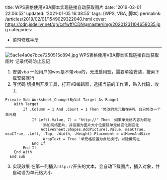 title: WPS表格使用VBA脚本实现链接自动获取图片
date: '2019-02-01 22:06:52'
updated: '2021-01-05 16:38:55'
tags: [WPS, VBA, 脚本]
permalink: /articles/2019/02/01/1549029322040.html
cover: https://cdn.jsdelivr.net/gh/csfwff/CDN@master/img/20201231104658035.jpg
categories: 
- 菜鸡修炼手册
---
![5ac1e4a0e7bce7250515c894.jpg](https://cdn.jsdelivr.net/gh/csfwff/CDN@master/img/20201231104658035.jpg)
WPS表格使用VBA脚本实现链接自动获取图片
记录代码防止忘记

1. 安装vba
   一般用户的wps是不带vba的，无法启用宏，需要单独安装，搜索下载安装就行
2. 写代码
   切换到开发工具，打开VB编辑器，选择当前的工作表，贴入代码，收工

```
Private Sub Worksheet_Change(ByVal Target As Range)
    With Target
        If .Column = 1 And .Count = 1 Then '修改的单元格在A列，且只修改一个单元格
            If Left(.Value, 7) = "http://" Then '如果单元格内容为网址
                '添加网络图片，并设置为图片大小位置随单元格变化而变化
                ActiveSheet.Shapes.AddPicture(.Value, msoCTrue, msoCTrue, .Left, .Top, .Width, .Height).Placement = xlMoveAndSize
                .WrapText = True '单元格设置为自动换行，以隐藏网址
            End If
        End If  
    End With   
  End Sub
```

3. 实现效果
   在第一列插入`http://`开头的文本，会自动下载图片，插入对象，并自动设为单元格大小

